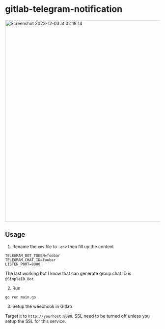 # gitlab-telegram-notification

<img width="654" alt="Screenshot 2023-12-03 at 02 18 14" src="https://github.com/herpiko/gitlab-telegram-notification/assets/2534060/c30ebfc6-d19b-417a-9ca9-4a8225e59630">

## Usage

1. Rename the `env` file to `.env` then fill up the content

```
TELEGRAM_BOT_TOKEN=foobar
TELEGRAM_CHAT_ID=foobar
LISTEN_PORT=8080
```

The last working bot I know that can generate group chat ID is `@SimpleID_Bot`.

2. Run

`go run main.go`

3. Setup the weebhook in Gitlab

Target it to `http://yourhost:8080`. SSL need to be turned off unless you setup the SSL for this service.
